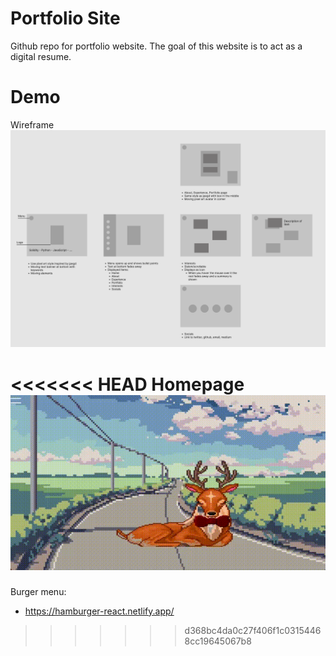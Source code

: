 # Portfolio Site
Github repo for portfolio website. The goal of this website is
to act as a digital resume.

# Demo
Wireframe </br>
!['Wireframe'](./Wireframe.png)

<<<<<<< HEAD
Homepage </br>
!['Demo'](./PortfolioDemo.gif)
=======
Burger menu:
- https://hamburger-react.netlify.app/
>>>>>>> d368bc4da0c27f406f1c03154468cc19645067b8
